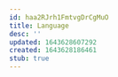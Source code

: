 ```yaml
---
id: haa2RJrh1FmtvgDrCgMuO
title: Language
desc: ''
updated: 1643628607292
created: 1643628186461
stub: true
---
```


